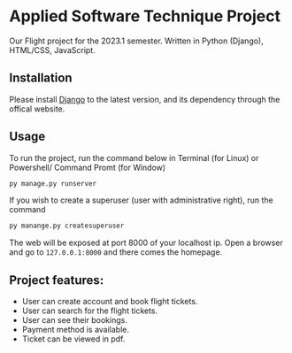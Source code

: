 # Applied Software Technique Project
Our Flight project for the 2023.1 semester. 
Written in Python (Django), HTML/CSS, JavaScript.

## Installation
Please install [Django](https://www.djangoproject.com/) to the latest version, and its dependency through the offical website.

## Usage
To run the project, run the command below in Terminal (for Linux) or Powershell/ Command Promt (for Window)
```bash
py manage.py runserver
```
If you wish to create a superuser (user with administrative right), run the command
```bash
py manange.py createsuperuser
```
The web will be exposed at port 8000 of your localhost ip. Open a browser and go to ```127.0.0.1:8000``` and there comes the homepage.

## Project features:
- User can create account and book flight tickets.
- User can search for the flight tickets.
- User can see their bookings.
- Payment method is available.
- Ticket can be viewed in pdf.
